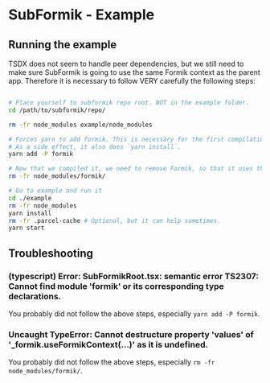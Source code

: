 # SubFormik - Example

## Running the example

TSDX does not seem to handle peer dependencies, but we still need to make sure SubFormik is going to use the same Formik context as the parent app.
Therefore it is necessary to follow VERY carefully the following steps:


```bash

# Place yourself to subformik repo root. NOT in the example folder.
cd /path/to/subformik/repo/

rm -fr node_modules example/node_modules

# Forces yarn to add formik. This is necessary for the first compilation.
# As a side effect, it also does `yarn install`.
yarn add -P formik

# Now that we compiled it, we need to remove Formik, so that it uses the peer formik of the parent app.
rm -fr node_modules/formik/

# Go to example and run it
cd ./example
rm -fr node_modules
yarn install
rm -fr .parcel-cache # Optional, but it can help sometimes.
yarn start

```

## Troubleshooting

### (typescript) Error: SubFormikRoot.tsx: semantic error TS2307: Cannot find module 'formik' or its corresponding type declarations.

You probably did not follow the above steps, especially `yarn add -P formik`.


### Uncaught TypeError: Cannot destructure property 'values' of '_formik.useFormikContext(...)' as it is undefined.

You probably did not follow the above steps, especially `rm -fr node_modules/formik/`.
